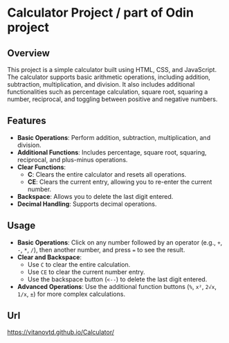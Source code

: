 # Calculator Project / part of Odin project

## Overview

This project is a simple calculator built using HTML, CSS, and JavaScript. The calculator supports basic arithmetic operations, including addition, subtraction, multiplication, and division. It also includes additional functionalities such as percentage calculation, square root, squaring a number, reciprocal, and toggling between positive and negative numbers.

## Features

- **Basic Operations**: Perform addition, subtraction, multiplication, and division.
- **Additional Functions**: Includes percentage, square root, squaring, reciprocal, and plus-minus operations.
- **Clear Functions**:
  - **C**: Clears the entire calculator and resets all operations.
  - **CE**: Clears the current entry, allowing you to re-enter the current number.
- **Backspace**: Allows you to delete the last digit entered.
- **Decimal Handling**: Supports decimal operations.

## Usage

- **Basic Operations**: Click on any number followed by an operator (e.g., `+`, `-`, `*`, `/`), then another number, and press `=` to see the result.
- **Clear and Backspace**:
  - Use `C` to clear the entire calculation.
  - Use `CE` to clear the current number entry.
  - Use the backspace button (`<--`) to delete the last digit entered.
- **Advanced Operations**: Use the additional function buttons (`%`, `x²`, `2√x`, `1/x`, `±`) for more complex calculations.

## Url

https://vitanovtd.github.io/Calculator/

